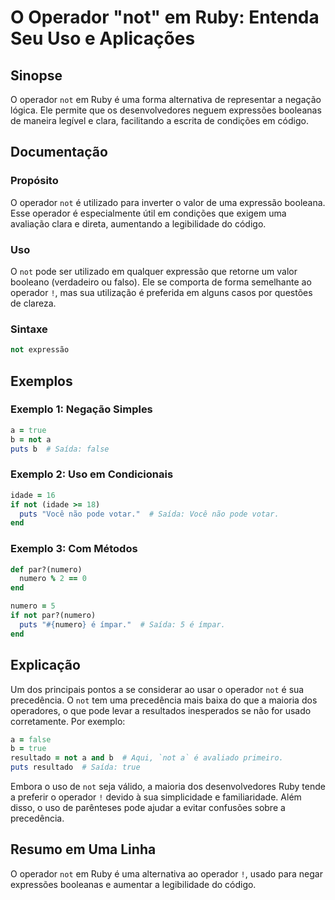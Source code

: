<!--
Meta Description: # O Operador "not" em Ruby: Entenda Seu Uso e Aplicações ## Sinopse O operador `not` em Ruby é uma forma alternativa de representar a negação lógica. ...
Meta Keywords: not, operador, ruby, uma, uso
-->

# O Operador "not" em Ruby: Entenda Seu Uso e Aplicações

## Sinopse
O operador `not` em Ruby é uma forma alternativa de representar a negação lógica. Ele permite que os desenvolvedores neguem expressões booleanas de maneira legível e clara, facilitando a escrita de condições em código.

## Documentação
### Propósito
O operador `not` é utilizado para inverter o valor de uma expressão booleana. Esse operador é especialmente útil em condições que exigem uma avaliação clara e direta, aumentando a legibilidade do código.

### Uso
O `not` pode ser utilizado em qualquer expressão que retorne um valor booleano (verdadeiro ou falso). Ele se comporta de forma semelhante ao operador `!`, mas sua utilização é preferida em alguns casos por questões de clareza.

### Sintaxe
```ruby
not expressão
```

## Exemplos
### Exemplo 1: Negação Simples
```ruby
a = true
b = not a
puts b  # Saída: false
```

### Exemplo 2: Uso em Condicionais
```ruby
idade = 16
if not (idade >= 18)
  puts "Você não pode votar."  # Saída: Você não pode votar.
end
```

### Exemplo 3: Com Métodos
```ruby
def par?(numero)
  numero % 2 == 0
end

numero = 5
if not par?(numero)
  puts "#{numero} é ímpar."  # Saída: 5 é ímpar.
end
```

## Explicação
Um dos principais pontos a se considerar ao usar o operador `not` é sua precedência. O `not` tem uma precedência mais baixa do que a maioria dos operadores, o que pode levar a resultados inesperados se não for usado corretamente. Por exemplo:

```ruby
a = false
b = true
resultado = not a and b  # Aqui, `not a` é avaliado primeiro.
puts resultado  # Saída: true
```

Embora o uso de `not` seja válido, a maioria dos desenvolvedores Ruby tende a preferir o operador `!` devido à sua simplicidade e familiaridade. Além disso, o uso de parênteses pode ajudar a evitar confusões sobre a precedência.

## Resumo em Uma Linha
O operador `not` em Ruby é uma alternativa ao operador `!`, usado para negar expressões booleanas e aumentar a legibilidade do código.